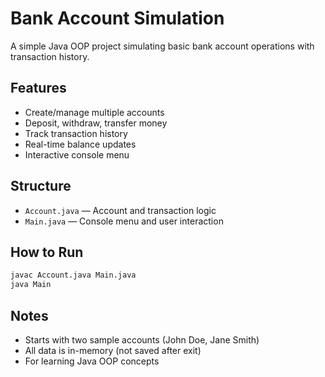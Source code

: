 # Bank Account Simulation

A simple Java OOP project simulating basic bank account operations with transaction history.

## Features

- Create/manage multiple accounts
- Deposit, withdraw, transfer money
- Track transaction history
- Real-time balance updates
- Interactive console menu

## Structure

- `Account.java` — Account and transaction logic
- `Main.java` — Console menu and user interaction

## How to Run

```bash
javac Account.java Main.java
java Main
```

## Notes

- Starts with two sample accounts (John Doe, Jane Smith)
- All data is in-memory (not saved after exit)
- For learning Java OOP concepts
